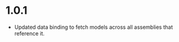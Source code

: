 1.0.1
==============
- Updated data binding to fetch models across all assemblies that reference it.